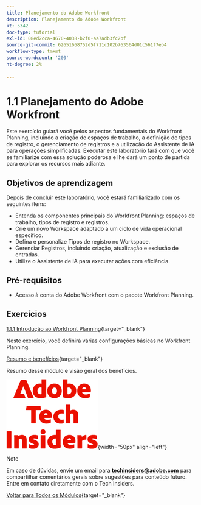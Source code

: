 ```yaml
---
title: Planejamento do Adobe Workfront
description: Planejamento do Adobe Workfront
kt: 5342
doc-type: tutorial
exl-id: 08ed2cca-4670-4038-b2f0-aa7adb3fc2bf
source-git-commit: 62651668752d5f711c102b763564d01c561f7eb4
workflow-type: tm+mt
source-wordcount: '200'
ht-degree: 2%

---
```


# 1.1 Planejamento do Adobe Workfront

Este exercício guiará você pelos aspectos fundamentais do Workfront Planning, incluindo a criação de espaços de trabalho, a definição de tipos de registro, o gerenciamento de registros e a utilização do Assistente de IA para operações simplificadas. Executar este laboratório fará com que você se familiarize com essa solução poderosa e lhe dará um ponto de partida para explorar os recursos mais adiante.

## Objetivos de aprendizagem

Depois de concluir este laboratório, você estará familiarizado com os seguintes itens:

- Entenda os componentes principais do Workfront Planning: espaços de trabalho, tipos de registro e registros.
- Crie um novo Workspace adaptado a um ciclo de vida operacional específico.
- Defina e personalize Tipos de registro no Workspace.
- Gerenciar Registros, incluindo criação, atualização e exclusão de entradas.
- Utilize o Assistente de IA para executar ações com eficiência.

## Pré-requisitos

- Acesso à conta do Adobe Workfront com o pacote Workfront Planning.

## Exercícios

[1.1.1 Introdução ao Workfront Planning](./ex1.md){target="_blank"}

Neste exercício, você definirá várias configurações básicas no Workfront Planning.

[Resumo e benefícios](./summary.md){target="_blank"}

Resumo desse módulo e visão geral dos benefícios.

![Informantes técnicos](./../../../assets/images/techinsiders.png){width="50px" align="left"}

>[!NOTE]
>
>Em caso de dúvidas, envie um email para **techinsiders@adobe.com** para compartilhar comentários gerais sobre sugestões para conteúdo futuro. Entre em contato diretamente com o Tech Insiders.

[Voltar para Todos os Módulos](../../../overview.md){target="_blank"}
